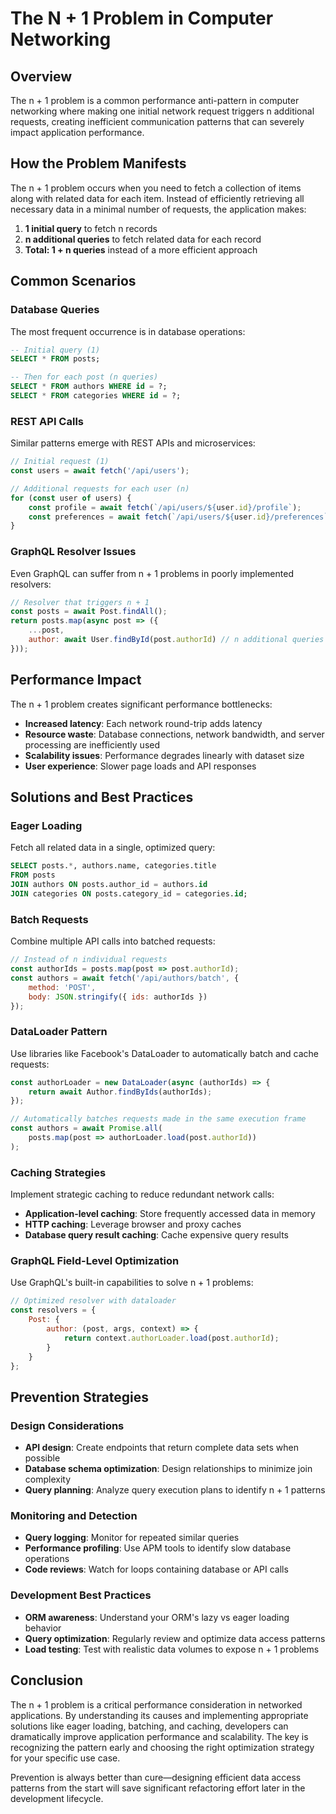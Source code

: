 # The N + 1 Problem in Computer Networking

## Overview

The n + 1 problem is a common performance anti-pattern in computer networking where making one initial network request triggers n additional requests, creating inefficient communication patterns that can severely impact application performance.

## How the Problem Manifests

The n + 1 problem occurs when you need to fetch a collection of items along with related data for each item. Instead of efficiently retrieving all necessary data in a minimal number of requests, the application makes:

1. **1 initial query** to fetch n records
2. **n additional queries** to fetch related data for each record
3. **Total: 1 + n queries** instead of a more efficient approach

## Common Scenarios

### Database Queries

The most frequent occurrence is in database operations:

```sql
-- Initial query (1)
SELECT * FROM posts;

-- Then for each post (n queries)
SELECT * FROM authors WHERE id = ?;
SELECT * FROM categories WHERE id = ?;
```

### REST API Calls

Similar patterns emerge with REST APIs and microservices:

```javascript
// Initial request (1)
const users = await fetch('/api/users');

// Additional requests for each user (n)
for (const user of users) {
    const profile = await fetch(`/api/users/${user.id}/profile`);
    const preferences = await fetch(`/api/users/${user.id}/preferences`);
}
```

### GraphQL Resolver Issues

Even GraphQL can suffer from n + 1 problems in poorly implemented resolvers:

```javascript
// Resolver that triggers n + 1
const posts = await Post.findAll();
return posts.map(async post => ({
    ...post,
    author: await User.findById(post.authorId) // n additional queries
}));
```

## Performance Impact

The n + 1 problem creates significant performance bottlenecks:

- **Increased latency**: Each network round-trip adds latency
- **Resource waste**: Database connections, network bandwidth, and server processing are inefficiently used
- **Scalability issues**: Performance degrades linearly with dataset size
- **User experience**: Slower page loads and API responses

## Solutions and Best Practices

### Eager Loading

Fetch all related data in a single, optimized query:

```sql
SELECT posts.*, authors.name, categories.title 
FROM posts 
JOIN authors ON posts.author_id = authors.id 
JOIN categories ON posts.category_id = categories.id;
```

### Batch Requests

Combine multiple API calls into batched requests:

```javascript
// Instead of n individual requests
const authorIds = posts.map(post => post.authorId);
const authors = await fetch('/api/authors/batch', {
    method: 'POST',
    body: JSON.stringify({ ids: authorIds })
});
```

### DataLoader Pattern

Use libraries like Facebook's DataLoader to automatically batch and cache requests:

```javascript
const authorLoader = new DataLoader(async (authorIds) => {
    return await Author.findByIds(authorIds);
});

// Automatically batches requests made in the same execution frame
const authors = await Promise.all(
    posts.map(post => authorLoader.load(post.authorId))
);
```

### Caching Strategies

Implement strategic caching to reduce redundant network calls:

- **Application-level caching**: Store frequently accessed data in memory
- **HTTP caching**: Leverage browser and proxy caches
- **Database query result caching**: Cache expensive query results

### GraphQL Field-Level Optimization

Use GraphQL's built-in capabilities to solve n + 1 problems:

```javascript
// Optimized resolver with dataloader
const resolvers = {
    Post: {
        author: (post, args, context) => {
            return context.authorLoader.load(post.authorId);
        }
    }
};
```

## Prevention Strategies

### Design Considerations

- **API design**: Create endpoints that return complete data sets when possible
- **Database schema optimization**: Design relationships to minimize join complexity
- **Query planning**: Analyze query execution plans to identify n + 1 patterns

### Monitoring and Detection

- **Query logging**: Monitor for repeated similar queries
- **Performance profiling**: Use APM tools to identify slow database operations
- **Code reviews**: Watch for loops containing database or API calls

### Development Best Practices

- **ORM awareness**: Understand your ORM's lazy vs eager loading behavior
- **Query optimization**: Regularly review and optimize data access patterns
- **Load testing**: Test with realistic data volumes to expose n + 1 problems

## Conclusion

The n + 1 problem is a critical performance consideration in networked applications. By understanding its causes and implementing appropriate solutions like eager loading, batching, and caching, developers can dramatically improve application performance and scalability. The key is recognizing the pattern early and choosing the right optimization strategy for your specific use case.

Prevention is always better than cure—designing efficient data access patterns from the start will save significant refactoring effort later in the development lifecycle.
